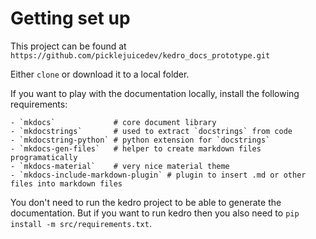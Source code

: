 # Getting set up

This project can be found at `https://github.com/picklejuicedev/kedro_docs_prototype.git`

Either `clone` or download it to a local folder.

If you want to play with the documentation locally, install the following requirements:

```
- `mkdocs`             # core document library
- `mkdocstrings`       # used to extract `docstrings` from code
- `mkdocstring-python` # python extension for `docstrings`
- `mkdocs-gen-files`   # helper to create markdown files programatically
- `mkdocs-material`    # very nice material theme
- `mkdocs-include-markdown-plugin` # plugin to insert .md or other files into markdown files
```

You don't need to run the kedro project to be able to generate the documentation.
But if you want to run kedro then you also need to `pip install -m src/requirements.txt`.
